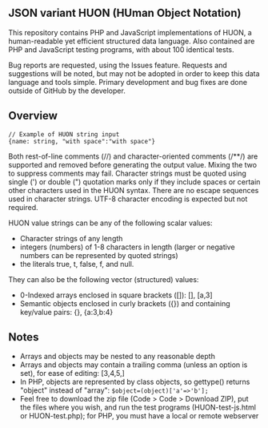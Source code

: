 ## JSON variant HUON (HUman Object Notation)

This repository contains PHP and JavaScript implementations of HUON, a human-readable yet efficient structured data language. Also contained are PHP and JavaScript testing programs, with about 100 identical tests.

Bug reports are requested, using the Issues feature. Requests and suggestions will be noted, but may not be adopted in order to keep this data language and tools simple. Primary development and bug fixes are done outside of GitHub by the developer.

## Overview
```
// Example of HUON string input
{name: string, "with space":"with space"}
```
Both rest-of-line comments (//) and character-oriented comments (/\*\*/) are supported and removed before generating the output value. Mixing the two to suppress comments may fail. Character strings must be quoted using single (') or double (") quotation marks only if they include spaces or certain other characters used in the HUON syntax. There are no escape sequences used in character strings. UTF-8 character encoding is expected but not required.

HUON value strings can be any of the following scalar values:

- Character strings of any length
- integers (numbers) of 1-8 characters in length (larger or negative numbers can be represented by quoted strings)
- the literals true, t, false, f, and null.

They can also be the following vector (structured) values:

- 0-Indexed arrays enclosed in square brackets ([]): [], [a,3]
- Semantic objects enclosed in curly brackets ({}) and containing key/value pairs: {}, {a:3,b:4}

## Notes

- Arrays and objects may be nested to any reasonable depth
- Arrays and objects may contain a trailing comma (unless an option is set), for ease of editing: [3,4,5,]
- In PHP, objects are represented by class objects, so gettype() returns "object" instead of "array": `$object=(object)['a'=>'b'];`
- Feel free to download the zip file (Code > Code > Download ZIP), put the files where you wish, and run the test programs (HUON-test-js.html or HUON-test.php); for PHP, you must have a local or remote webserver


